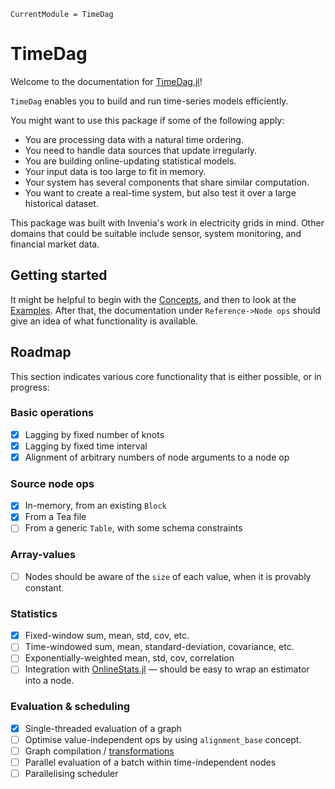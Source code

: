 ```@meta
CurrentModule = TimeDag
```

# TimeDag

Welcome to the documentation for [TimeDag.jl](https://github.com/tpgillam/TimeDag.jl)!

`TimeDag` enables you to build and run time-series models efficiently.

You might want to use this package if some of the following apply:
* You are processing data with a natural time ordering.
* You need to handle data sources that update irregularly.
* You are building online-updating statistical models.
* Your input data is too large to fit in memory.
* Your system has several components that share similar computation.
* You want to create a real-time system, but also test it over a large historical dataset.

This package was built with Invenia's work in electricity grids in mind.
Other domains that could be suitable include sensor, system monitoring, and financial market data.

## Getting started

It might be helpful to begin with the [Concepts](@ref), and then to look at the [Examples](@ref).
After that, the documentation under `Reference->Node ops` should give an idea of what functionality is available.

## Roadmap

This section indicates various core functionality that is either possible, or in progress:

### Basic operations
- [x] Lagging by fixed number of knots
- [x] Lagging by fixed time interval
- [x] Alignment of arbitrary numbers of node arguments to a node op

### Source node ops
- [x] In-memory, from an existing `Block`
- [x] From a Tea file
- [ ] From a generic `Table`, with some schema constraints

### Array-values
- [ ] Nodes should be aware of the `size` of each value, when it is provably constant.

### Statistics
- [x] Fixed-window sum, mean, std, cov, etc.
- [ ] Time-windowed sum, mean, standard-deviation, covariance, etc.
- [ ] Exponentially-weighted mean, std, cov, correlation
- [ ] Integration with [OnlineStats.jl](https://github.com/joshday/OnlineStats.jl) — should be easy to wrap an estimator into a node.

### Evaluation & scheduling
- [x] Single-threaded evaluation of a graph
- [ ] Optimise value-independent ops by using `alignment_base` concept.
- [ ] Graph compilation / [transformations](https://github.com/tpgillam/TimeDag.jl/issues/5)
- [ ] Parallel evaluation of a batch within time-independent nodes
- [ ] Parallelising scheduler